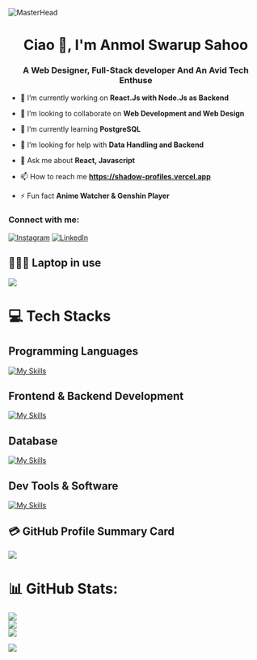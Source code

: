 ![MasterHead](https://i.imgur.com/ObjrQmO.jpg)   
<h1 align="center">Ciao 👋, I'm Anmol Swarup Sahoo</h1>
<h3 align="center">A Web Designer, Full-Stack developer And An Avid Tech Enthuse</h3>


- 🔭 I’m currently working on **React.Js with Node.Js as Backend**

- 👯 I’m looking to collaborate on **Web Development and Web Design**

- 🌱 I’m currently learning **PostgreSQL**

- 🤝 I’m looking for help with **Data Handling and Backend**


- 💬 Ask me about **React, Javascript**

- 📫 How to reach me **https://shadow-profiles.vercel.app**

- ⚡ Fun fact **Anime Watcher & Genshin Player**

<h3 align="left">Connect with me:</h3>

[![Instagram](https://img.shields.io/badge/Instagram-%23E4405F.svg?logo=Instagram&logoColor=white)](https://www.instagram.com/anmol_n77/?hl=en) [![LinkedIn](https://img.shields.io/badge/LinkedIn-%230077B5.svg?logo=linkedin&logoColor=white)](https://www.linkedin.com/in/anmol77/)


## 👨🏻‍💻 Laptop in use
<img src="https://img.shields.io/badge/ASUS-Vivobook_Pro-green?style=flat-square"/>

# 💻 Tech Stacks
## Programming Languages

[![My Skills](https://skillicons.dev/icons?i=c,cpp,js)](https://skillicons.dev)



## Frontend & Backend Development
[![My Skills](https://skillicons.dev/icons?i=react,html,css,nodejs,firebase)](https://skillicons.dev)


## Database
[![My Skills](https://skillicons.dev/icons?i=mongodb,postgres)](https://skillicons.dev)

## Dev Tools & Software 
[![My Skills](https://skillicons.dev/icons?i=figma,postman,git,github,vscode)](https://skillicons.dev)

## 💳 GitHub Profile Summary Card
<p align="left">
  <img src="https://github-profile-summary-cards.vercel.app/api/cards/profile-details?username=Newt-Shadow&theme=vue"/>
</p>

# 📊 GitHub Stats:
![](https://github-readme-stats-git-masterrstaa-rickstaa.vercel.app/api?username=Newt-Shadow&theme=tokyonight&hide_border=false&include_all_commits=false&count_private=false)<br/>
![](https://github-readme-streak-stats.herokuapp.com/?user=Newt-Shadow&theme=tokyonight&hide_border=false)<br/>
![](https://github-readme-stats-git-masterrstaa-rickstaa.vercel.app/api/top-langs/?username=Newt-Shadow&theme=tokyonight&hide_border=false&include_all_commits=false&count_private=false&layout=compact)


[![](https://visitcount.itsvg.in/api?id=Newt-Shadow&label=Profile%20Views&color=0&icon=2&pretty=true)](https://visitcount.itsvg.in)
